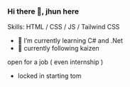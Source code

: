 ### Hi there 👋, jhun here



Skills:  HTML / CSS / JS / Tailwind CSS

- 🌱 I’m currently learning C# and .Net
- 🌱 currently following kaizen 


open for a job ( even internship )


- locked in starting tom 
